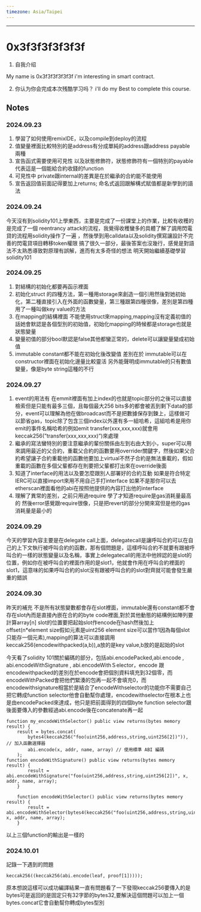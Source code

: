 ```yaml
---
timezone: Asia/Taipei
---
```


---

# 0x3f3f3f3f3f3f

1. 自我介绍

  My name is 0x3f3f3f3f3f3f i'm interesting in smart contract.

2. 你认为你会完成本次残酷学习吗？
  i'll do my Best to complete this course.

## Notes

<!-- Content_START -->

### 2024.09.23
1. 學習了如何使用remixIDE，以及compile到deploy的流程
2. 值變量裡面比較特別的是address有分成單純的address跟address payable 兩種
3. 宣告函式需要使用可見性 以及狀態修飾符，狀態修飾符有一個特別的payable代表這是一個能給合約收錢的function
4. 可見性中 private跟internal的差異是在於繼承的合約能不能使用
5. 宣告返回值前面記得要加上returns; 命名式返回跟解構式賦值都是新學到的語法
### 2024.09.24
今天沒有到solidity101上學東西，主要是完成了一份課堂上的作業，比較有收穫的是完成了一個 reentrancy attack的流程，我覺得收穫蠻多的具體了解了調用閃電貸的流程用solidity操作了一遍
，然後學到用calldata以及solidity撰寫讓設計不完善的閃電貸項目轉移token權限 搞了很久一部分，最後答案也沒幾行，感覺是對語法不太熟悉導致對原理有誤解，進而有太多奇怪的想法 
明天開始繼續基礎學習solidity101
### 2024.09.25

1. 對結構的初始化都要再函示裡面
2. 初始化struct 的四種方法，第一種用storage來創造一個引用然後對她初始化，第二種直接引入在外面的函數變量，第三種跟第四種很像，差別是第四種用了一種叫做key value的方法
3. 在mapping的結構裡面 不能使用struct來mapping,mapping沒有定義初值的話她會默認是各個型別的初始值，初始化mapping的時候都是storage也就是狀態變量
4. 變量初值的部分bool默認是false其他都蠻正常的，delete可以讓變量變成初始值
5. immutable  constant都不能在初始化後改變值 差別在於 immutable可以在constructor裡面在初始化邊量比較靈活 另外能聲明成immutable的只有數值變量，像是byte string這種的不行
### 2024.09.27

1. event的用法有 在emmit裡面有加上index的也就是topic部分的之後可以直接檢索但是只能有最多三個，且每個最大256 bits多的都會被丟到剩下data的部分，event可以理解為他在做broadcast而不是把數據保存到鍊上，這樣做可以節省gas，topic除了包含三個index以外還有多一組哈希，這組哈希是用你emit的事件名稱哈希的例如emit transfer(xxx,xxx,xxx)就會用keccak256(”transfer(xxx,xxx,xxx)”)來處理
2. 繼承的寫法蠻特別的要注意繼承的輩份關係由左到右由大到小，super可以用來調用最近的父合約，重載父合約的函數要用overrider關鍵字，然後如果父合約希望讓子合約重載他的函數他要加上virtual不然子合約是無法重載的，假如重載的函數在多個父輩都存在則要把父輩都打出來在override後面
3. 知道了interface的用法以及要怎麼跟別人部署好的合約互動 如果是符合特定IERC可以直接import來用不用自己手打interface 如果不是那你可以去etherscan裡面看他的abi在按照他提供的內容打出他的interface
4. 理解了異常的差別，之前只用過require 學了才知道require是gas消耗量最高的 然後error感覺跟require很像，只是把revert的部分分開來寫但是他的gas消耗量是最小的
### 2024.09.29
今天的學習內容主要是在delegate call上面，delegatecall是讓呼叫合約可以在自己的上下文執行被呼叫合約的函數，那有個問題是，這樣呼叫合約不就要有跟被呼叫合約一樣的狀態變量以及名稱，事實上delegatecall的用法中他辨認的是slot的位置，例如你在被呼叫合約裡面作用的是slot1，他就會作用在呼叫合約裡面的slot1，這意味的如果呼叫合約的slot沒有跟被呼叫合約的slot對齊就可能會發生嚴重的錯誤

### 2024.09.30
昨天的補充 不是所有狀態變數都會存在slot裡面，immutable還有constant都不會存在slot內而是直接內嵌在合約的byte code裡面,對於其他動態的結構例如陣列要計算array[n] slot的位置要把起始slot作encode在hash然後加上offset(n*element size假如元素是uint256 element size可以當作1因為每個slot只能存一個元素),mapping的算法可以直接調用keccak256(encodewithpacked(a,b)),a放的是key value,b放的是起始的slot

今天看了solidity 101關於編碼的部分，包括abi.encodePacked,abi.encode , abi.encodeWithSignature , abi.encodeWithＳelector，encode 跟 encodewithpacked的差別在於encode會把個別資料填充到32個零，而encodeWithPacked會把他們緊湊的包再一起不會填充0，而encodewithsignature相當於是結合了encodeWithselector的功能你不需要自己把它轉成function selector他會自動幫你處理，encodewithselector在根本上也是由encodePacked來達成，他只是把前面得到的四個byte function selector跟後面要傳入的參數經過abi.encode後在concatenate再一起
```solidity=
function my_encodeWithSelector() public view returns(bytes memory result) {
    result = bytes.concat(
        bytes4(keccak256("foo(uint256,address,string,uint256[2])")), // 加入函數選擇器
        abi.encode(x, addr, name, array) // 使用標準 ABI 編碼
    );
function encodeWithSignature() public view returns(bytes memory result) {
        result = abi.encodeWithSignature("foo(uint256,address,string,uint256[2])", x, addr, name, array);
    }

    function encodeWithSelector() public view returns(bytes memory result) {
        result = abi.encodeWithSelector(bytes4(keccak256("foo(uint256,address,string,uint256[2])")), x, addr, name, array);
    }
```
以上三個function的輸出是一樣的

### 2024.10.01
記錄一下遇到的問題
```solidity=
keccak256((keccak256(abi.encode(leaf, proof[1]))));
```
原本想說這樣可以成功編譯結果一直有問題看了一下發現keccak256要傳入的是bytes可是返回的是固定只有32字節的bytes32,要解決這個問題可以加上一個bytes.concat它會自動幫你轉成bytes型別
<!-- Content_END -->

